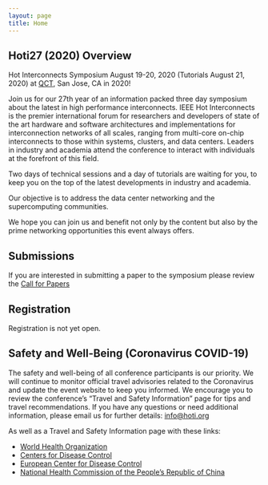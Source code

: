 ```yaml
---
layout: page
title: Home
---
```

## Hoti27 (2020) Overview

Hot Interconnects Symposium August 19-20, 2020 (Tutorials August 21, 2020) at [QCT](https://www.qct.io/), San Jose, CA in 2020!

Join us for our 27th year of an information packed three day symposium about the latest in high performance interconnects. IEEE Hot Interconnects is the premier international forum for researchers and developers of state of the art hardware and software architectures and implementations for interconnection networks of all scales, ranging from multi-core on-chip interconnects to those within systems, clusters, and data centers. Leaders in industry and academia attend the conference to interact with individuals at the forefront of this field.

Two days of technical sessions and a day of tutorials are waiting for you, to keep you on the top of the latest developments in industry and academia.

Our objective is to address the data center networking and the supercomputing communities.

We hope you can join us and benefit not only by the content but also by the prime networking opportunities this event always offers.

## Submissions

If you are interested in submitting a paper to the symposium please review the [Call for Papers](call-for-papers)

## Registration

Registration is not yet open.

## Safety and Well-Being (Coronavirus COVID-19)

The safety and well-being of all conference participants is our priority. We will continue to
monitor official travel advisories related to the Coronavirus and update the event website to
 keep you informed. We encourage you to review the conference’s “Travel and Safety
Information” page for tips and travel recommendations.
If you have any questions or need additional information, please email us for further
details: [info@hoti.org](mailto:info@hoti.org)

As well as a Travel and Safety Information page with these links:

* [World Health Organization](https://www.who.int/health-topics/coronavirus)
* [Centers for Disease Control](https://www.cdc.gov/coronavirus/2019-ncov/index.html)
* [European Center for Disease Control](https://www.ecdc.europa.eu/)
* [National Health Commission of the People’s Republic of China](http://en.nhc.gov.cn/)
